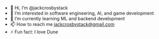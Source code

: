 - 👋 Hi, I’m @jackcrosbystack
- 👀 I’m interested in software engineering, AI, and game development
- 🌱 I’m currently learning ML and backend development
- 📫 How to reach me jackcrosbystack@gmail.com
- ⚡ Fun fact: I love Dune

<!---
jackcrosbystack/jackcrosbystack is a ✨ special ✨ repository because its `README.md` (this file) appears on your GitHub profile.
You can click the Preview link to take a look at your changes.
--->
